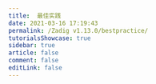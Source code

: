 ```yaml
---
title:  最佳实践
date: 2021-03-16 17:19:43
permalink: /Zadig v1.13.0/bestpractice/
tutorialsShowcase: true
sidebar: true
article: false 
comment: false
editLink: false
---
```


